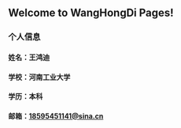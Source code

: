 ## Welcome to WangHongDi Pages!
### 个人信息
#### 姓名：王鸿迪
#### 学校：河南工业大学
#### 学历：本科
#### 邮箱：18595451141@sina.cn

